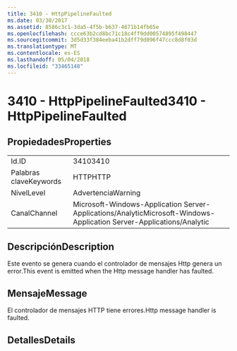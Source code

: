 ```yaml
---
title: 3410 - HttpPipelineFaulted
ms.date: 03/30/2017
ms.assetid: 8586c3c1-3da5-4f5b-b637-4671b14fb65e
ms.openlocfilehash: ccce63b2cd8bc71c18c4ff9dd00574895f498447
ms.sourcegitcommit: 3d5d33f384eeba41b2dff79d096f47ccc8d8f03d
ms.translationtype: MT
ms.contentlocale: es-ES
ms.lasthandoff: 05/04/2018
ms.locfileid: "33465148"
---
```

# <a name="3410---httppipelinefaulted"></a><span data-ttu-id="01b05-102">3410 - HttpPipelineFaulted</span><span class="sxs-lookup"><span data-stu-id="01b05-102">3410 - HttpPipelineFaulted</span></span>
## <a name="properties"></a><span data-ttu-id="01b05-103">Propiedades</span><span class="sxs-lookup"><span data-stu-id="01b05-103">Properties</span></span>  
  
|||  
|-|-|  
|<span data-ttu-id="01b05-104">Id.</span><span class="sxs-lookup"><span data-stu-id="01b05-104">ID</span></span>|<span data-ttu-id="01b05-105">3410</span><span class="sxs-lookup"><span data-stu-id="01b05-105">3410</span></span>|  
|<span data-ttu-id="01b05-106">Palabras clave</span><span class="sxs-lookup"><span data-stu-id="01b05-106">Keywords</span></span>|<span data-ttu-id="01b05-107">HTTP</span><span class="sxs-lookup"><span data-stu-id="01b05-107">HTTP</span></span>|  
|<span data-ttu-id="01b05-108">Nivel</span><span class="sxs-lookup"><span data-stu-id="01b05-108">Level</span></span>|<span data-ttu-id="01b05-109">Advertencia</span><span class="sxs-lookup"><span data-stu-id="01b05-109">Warning</span></span>|  
|<span data-ttu-id="01b05-110">Canal</span><span class="sxs-lookup"><span data-stu-id="01b05-110">Channel</span></span>|<span data-ttu-id="01b05-111">Microsoft-Windows-Application Server-Applications/Analytic</span><span class="sxs-lookup"><span data-stu-id="01b05-111">Microsoft-Windows-Application Server-Applications/Analytic</span></span>|  
  
## <a name="description"></a><span data-ttu-id="01b05-112">Descripción</span><span class="sxs-lookup"><span data-stu-id="01b05-112">Description</span></span>  
 <span data-ttu-id="01b05-113">Este evento se genera cuando el controlador de mensajes Http genera un error.</span><span class="sxs-lookup"><span data-stu-id="01b05-113">This event is emitted when the Http message handler has faulted.</span></span>  
  
## <a name="message"></a><span data-ttu-id="01b05-114">Mensaje</span><span class="sxs-lookup"><span data-stu-id="01b05-114">Message</span></span>  
 <span data-ttu-id="01b05-115">El controlador de mensajes HTTP tiene errores.</span><span class="sxs-lookup"><span data-stu-id="01b05-115">Http message handler is faulted.</span></span>  
  
## <a name="details"></a><span data-ttu-id="01b05-116">Detalles</span><span class="sxs-lookup"><span data-stu-id="01b05-116">Details</span></span>
